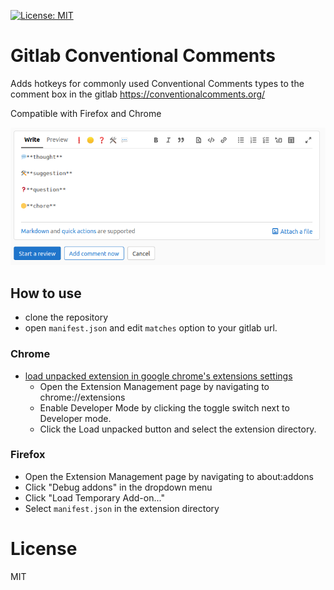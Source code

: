 [![License: MIT](https://img.shields.io/badge/License-MIT-yellow.svg)](https://opensource.org/licenses/MIT)

# Gitlab Conventional Comments

Adds hotkeys for commonly used Conventional Comments types to the comment box in the gitlab
https://conventionalcomments.org/

Compatible with Firefox and Chrome

![](./media/comment-examples.png)

## How to use

- clone the repository
- open `manifest.json` and edit `matches` option to your gitlab url.

### Chrome

- [load unpacked extension in google chrome's extensions settings](https://developer.chrome.com/docs/extensions/mv3/getstarted/#manifest)
  - Open the Extension Management page by navigating to chrome://extensions
  - Enable Developer Mode by clicking the toggle switch next to Developer mode.
  - Click the Load unpacked button and select the extension directory.

### Firefox

- Open the Extension Management page by navigating to about:addons
- Click "Debug addons" in the dropdown menu
- Click "Load Temporary Add-on..."
- Select `manifest.json` in the extension directory

# License

MIT
